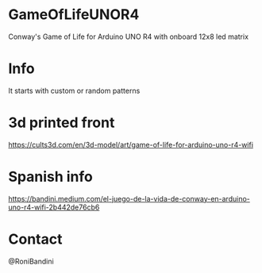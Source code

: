 # GameOfLifeUNOR4
Conway's Game of Life for Arduino UNO R4 with onboard 12x8 led matrix

# Info
It starts with custom or random patterns 

# 3d printed front
https://cults3d.com/en/3d-model/art/game-of-life-for-arduino-uno-r4-wifi

# Spanish info
https://bandini.medium.com/el-juego-de-la-vida-de-conway-en-arduino-uno-r4-wifi-2b442de76cb6

# Contact
@RoniBandini
